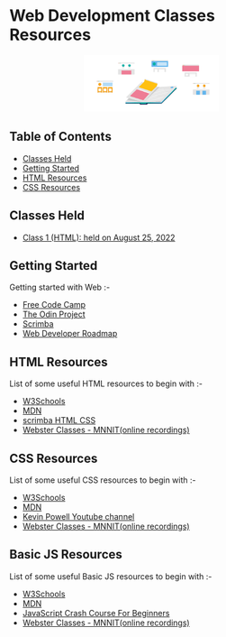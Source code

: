 # Web Development Classes Resources
<div align="center"><img src="./readme_header_img.png" height="100"/></div>

## Table of Contents
- [Classes Held](#classes-held)
- [Getting Started](#getting-started)
- [HTML Resources](#html-resources)
- [CSS Resources](#css-resources)

## Classes Held

- [Class 1 (HTML): held on August 25, 2022](./2021_08_25_class-1)

## Getting Started
Getting started with Web :-

* [Free Code Camp](https://learn.freecodecamp.org/)
* [The Odin Project](https://www.theodinproject.com/paths/foundations/courses/foundations)
* [Scrimba](https://scrimba.com/learn/introhtmlcss)
* [Web Developer Roadmap](https://github.com/CC-MNNIT/developer-roadmap)

## HTML Resources
List of some useful HTML resources to begin with :-

* [W3Schools](https://www.w3schools.com/html/)
* [MDN](https://developer.mozilla.org/en-US/docs/Web/HTML)
* [scrimba HTML CSS](https://scrimba.com/learn/htmlandcss)
* [Webster Classes - MNNIT(online recordings)](https://github.com/CC-MNNIT/2021-22-Classes/tree/main/WebDev)

## CSS Resources
List of some useful CSS resources to begin with :-

* [W3Schools](https://www.w3schools.com/js/)
* [MDN](https://developer.mozilla.org/en-US/docs/Web/CSS)
* [Kevin Powell Youtube channel](https://www.youtube.com/kepowob)
* [Webster Classes - MNNIT(online recordings)](https://github.com/CC-MNNIT/2021-22-Classes/tree/main/WebDev)

## Basic JS Resources
List of some useful Basic JS resources to begin with :-

* [W3Schools](https://www.w3schools.com/css/default.asp)
* [MDN](https://developer.mozilla.org/en-US/docs/Web/JavaScript)
* [JavaScript Crash Course For Beginners](https://youtu.be/hdI2bqOjy3c)
* [Webster Classes - MNNIT(online recordings)](https://github.com/CC-MNNIT/2021-22-Classes/tree/main/WebDev)